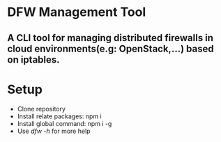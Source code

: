 # DFW Management Tool

## A CLI tool for managing distributed firewalls in cloud environments(e.g: OpenStack,...) based on iptables.

# Setup
- Clone repository
- Install relate packages: npm i
- Install global command: npm i -g
- Use *dfw -h* for more help
